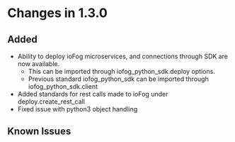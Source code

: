 # Changes in 1.3.0

## Added

* Ability to deploy ioFog microservices, and connections through SDK are now available.
    * This can be imported through iofog_python_sdk.deploy options.
    * Previous standard iofog_python_sdk can be imported through iofog_python_sdk.client
* Added standards for rest calls made to ioFog under deploy.create_rest_call
* Fixed issue with python3 object handling


## Known Issues